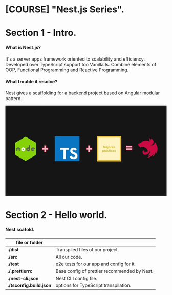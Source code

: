 # [COURSE] "Nest.js Series".

# Section 1 - Intro.

#### What is Nest.js?

It's a server apps framework oriented to scalability and efficiency. Developed over TypeScript support too VanillaJs. Combine elements of OOP, Functional Programming and Reactive Programming.

#### What trouble it resolve?

Nest gives a scaffolding for a backend project based on Angular modular pattern.

![alt text](./nest.jpg "NestJS.")

# Section 2 - Hello world.

#### Nest scafold.

| file or folder            |                                              |
| ------------------------- | -------------------------------------------- |
| **./dist**                | Transpiled files of our project.             |
| **./src**                 | All our code.                                |
| **./test**                | e2e tests for our app and config for it.     |
| **./.prettierrc**         | Base config of prettier recommended by Nest. |
| **./nest-cli.json**       | Nest CLI config file.                        |
| **./tsconfig.build.json** | options for TypeScript transpilation.        |
